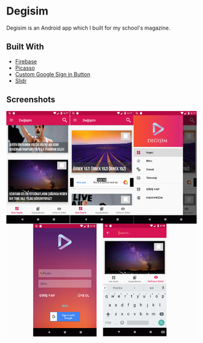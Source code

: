 # Degisim

Degisim is an Android app which I built for my school's magazine.<br>

## Built With

- [Firebase](https://firebase.google.com)
- [Picasso](https://square.github.io/picasso/)
- [Custom Google Sign in Button](https://github.com/shobhitpuri/custom-google-signin-button)
- [Slidr](https://github.com/r0adkll/Slidr)

## Screenshots

![](https://github.com/aeren108/aeren108.github.io/blob/master/assets/img/degisimss.png?raw=true)
